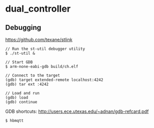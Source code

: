 # dual_controller

## Debugging 

https://github.com/texane/stlink

```
// Run the st-util debugger utility
$ ./st-util &

// Start GDB
$ arm-none-eabi-gdb build/ch.elf

// Connect to the target
(gdb) target extended-remote localhost:4242
(gdb) tar ext :4242

// Load and run
(gdb) load
(gdb) continue
```

GDB shortcuts: http://users.ece.utexas.edu/~adnan/gdb-refcard.pdf


```
$ hbmqtt
```
